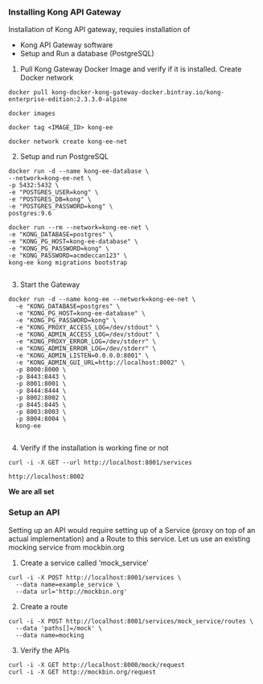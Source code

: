 ### Installing Kong API Gateway

Installation of Kong API gateway, requies installation of 
 + Kong API Gateway software
 + Setup and Run a database (PostgreSQL)

1. Pull Kong Gateway Docker Image and verify if it is installed.  Create Docker network 

```
docker pull kong-docker-kong-gateway-docker.bintray.io/kong-enterprise-edition:2.3.3.0-alpine

docker images

docker tag <IMAGE_ID> kong-ee

docker network create kong-ee-net
```  
2. Setup and run PostgreSQL

```
docker run -d --name kong-ee-database \
--network=kong-ee-net \
-p 5432:5432 \
-e "POSTGRES_USER=kong" \
-e "POSTGRES_DB=kong" \
-e "POSTGRES_PASSWORD=kong" \
postgres:9.6

docker run --rm --network=kong-ee-net \
-e "KONG_DATABASE=postgres" \
-e "KONG_PG_HOST=kong-ee-database" \
-e "KONG_PG_PASSWORD=kong" \
-e "KONG_PASSWORD=acmdeccan123" \
kong-ee kong migrations bootstrap
  
```
3. Start the Gateway

```
docker run -d --name kong-ee --network=kong-ee-net \
  -e "KONG_DATABASE=postgres" \
  -e "KONG_PG_HOST=kong-ee-database" \
  -e "KONG_PG_PASSWORD=kong" \
  -e "KONG_PROXY_ACCESS_LOG=/dev/stdout" \
  -e "KONG_ADMIN_ACCESS_LOG=/dev/stdout" \
  -e "KONG_PROXY_ERROR_LOG=/dev/stderr" \
  -e "KONG_ADMIN_ERROR_LOG=/dev/stderr" \
  -e "KONG_ADMIN_LISTEN=0.0.0.0:8001" \
  -e "KONG_ADMIN_GUI_URL=http://localhost:8002" \
  -p 8000:8000 \
  -p 8443:8443 \
  -p 8001:8001 \
  -p 8444:8444 \
  -p 8002:8002 \
  -p 8445:8445 \
  -p 8003:8003 \
  -p 8004:8004 \
  kong-ee
  
```

4. Verify if the installation is working fine or not

```
curl -i -X GET --url http://localhost:8001/services

http://localhost:8002

```
**We are all set**

### Setup an API

Setting up an API would require setting up of a Service (proxy on top of an actual implementation) and a Route to this service. Let us use an existing mocking service from mockbin.org

1. Create a service called 'mock_service'
```
curl -i -X POST http://localhost:8001/services \
  --data name=example_service \
  --data url='http://mockbin.org'
```
2. Create a route

```
curl -i -X POST http://localhost:8001/services/mock_service/routes \
  --data 'paths[]=/mock' \
  --data name=mocking
```
3. Verify the APIs

```
curl -i -X GET http://localhost:8000/mock/request
curl -i -X GET http://mockbin.org/request
```
